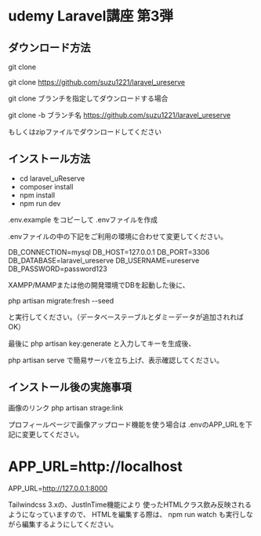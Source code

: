 # udemy Laravel講座 第3弾

## ダウンロード方法

git clone

git clone https://github.com/suzu1221/laravel_ureserve

git clone ブランチを指定してダウンロードする場合

git clone -b ブランチ名 https://github.com/suzu1221/laravel_ureserve

もしくはzipファイルでダウンロードしてください

## インストール方法

- cd laravel_uReserve
- composer install
- npm install
- npm run dev


.env.example をコピーして .envファイルを作成

.envファイルの中の下記をご利用の環境に合わせて変更してください。

DB_CONNECTION=mysql
DB_HOST=127.0.0.1
DB_PORT=3306
DB_DATABASE=laravel_ureserve
DB_USERNAME=ureserve
DB_PASSWORD=password123

XAMPP/MAMPまたは他の開発環境でDBを起動した後に、

php artisan migrate:fresh --seed

と実行してください。（データベーステーブルとダミーデータが追加されればOK）

最後に
php artisan key:generate
と入力してキーを生成後、

php artisan serve
で簡易サーバを立ち上げ、表示確認してください。

## インストール後の実施事項

画像のリンク
php artisan strage:link

プロフィールページで画像アップロード機能を使う場合は
.envのAPP_URLを下記に変更してください。

# APP_URL=http://localhost
APP_URL=http://127.0.0.1:8000

Tailwindcss 3.xの、JustInTime機能により
使ったHTMLクラス飲み反映されるようになっていますので、
HTMLを編集する際は、
npm run watch も実行しながら編集するようにしてください。